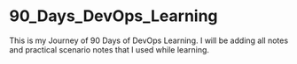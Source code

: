 # 90_Days_DevOps_Learning
This is my Journey of 90 Days of DevOps Learning. I will be adding all notes and practical scenario notes that I used while learning.
